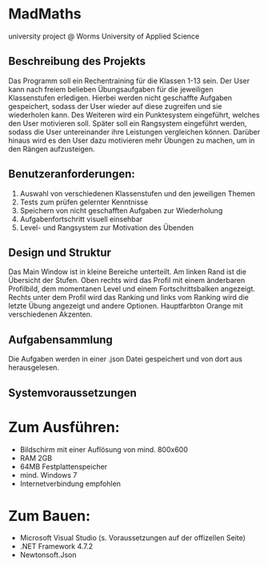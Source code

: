 # MadMaths
university project @ Worms University of Applied Science

## Beschreibung des Projekts
Das Programm soll ein Rechentraining für die Klassen 1-13 sein. Der User kann nach freiem belieben Übungsaufgaben für die jeweiligen Klassenstufen erledigen. Hierbei werden nicht geschaffte Aufgaben gespeichert, sodass der User wieder auf diese zugreifen und sie wiederholen kann. Des Weiteren wird ein Punktesystem eingeführt, welches den User motivieren soll.
Später soll ein Rangsystem eingeführt werden, sodass die User untereinander ihre Leistungen vergleichen können. Darüber hinaus wird es den User dazu motivieren mehr Übungen zu machen, um in den Rängen aufzusteigen.

## Benutzeranforderungen:
1.	Auswahl von verschiedenen Klassenstufen und den jeweiligen Themen
2.	Tests zum prüfen gelernter Kenntnisse
3.	Speichern von nicht geschafften Aufgaben zur Wiederholung
4.	Aufgabenfortschritt visuell einsehbar
5.	Level- und Rangsystem zur Motivation des Übenden

## Design und Struktur
Das Main Window ist in kleine Bereiche unterteilt.
Am linken Rand ist die Übersicht der Stufen. Oben rechts wird das Profil mit einem änderbaren Profilbild, dem momentanen Level und einem Fortschrittsbalken angezeigt. Rechts unter dem Profil wird das Ranking und links vom Ranking wird die letzte Übung angezeigt und andere Optionen.
Hauptfarbton Orange mit verschiedenen Akzenten.

## Aufgabensammlung
Die Aufgaben werden in einer .json Datei gespeichert und von dort aus herausgelesen.


## Systemvoraussetzungen

# Zum Ausführen:
 - Bildschirm mit einer Auflösung von mind. 800x600
 - RAM 2GB
 - 64MB Festplattenspeicher
 - mind. Windows 7
 - Internetverbindung empfohlen

# Zum Bauen:
 - Microsoft Visual Studio (s. Voraussetzungen auf der offizellen Seite)
 - .NET Framework 4.7.2
 - Newtonsoft.Json
